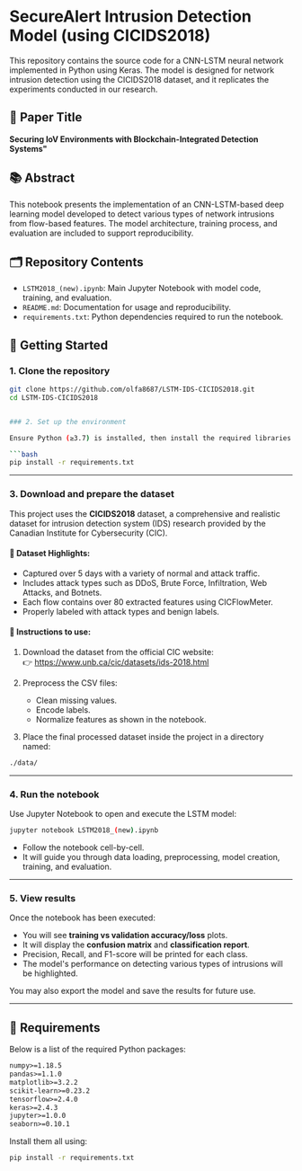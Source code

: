 # SecureAlert Intrusion Detection Model (using CICIDS2018)

This repository contains the source code for a CNN-LSTM neural network implemented in Python using Keras. The model is designed for network intrusion detection using the CICIDS2018 dataset, and it replicates the experiments conducted in our research.

## 📄 Paper Title
**Securing IoV Environments with Blockchain-Integrated Detection Systems"**

## 📚 Abstract
This notebook presents the implementation of an CNN-LSTM-based deep learning model developed to detect various types of network intrusions from flow-based features. The model architecture, training process, and evaluation are included to support reproducibility.


## 🗂️ Repository Contents

- `LSTM2018_(new).ipynb`: Main Jupyter Notebook with model code, training, and evaluation.
- `README.md`: Documentation for usage and reproducibility.
- `requirements.txt`: Python dependencies required to run the notebook.

## 🚀 Getting Started

### 1. Clone the repository
```bash
git clone https://github.com/olfa8687/LSTM-IDS-CICIDS2018.git
cd LSTM-IDS-CICIDS2018


### 2. Set up the environment

Ensure Python (≥3.7) is installed, then install the required libraries using pip:

```bash
pip install -r requirements.txt
```

---

### 3. Download and prepare the dataset

This project uses the **CICIDS2018** dataset, a comprehensive and realistic dataset for intrusion detection system (IDS) research provided by the Canadian Institute for Cybersecurity (CIC).

#### 🔹 Dataset Highlights:
- Captured over 5 days with a variety of normal and attack traffic.
- Includes attack types such as DDoS, Brute Force, Infiltration, Web Attacks, and Botnets.
- Each flow contains over 80 extracted features using CICFlowMeter.
- Properly labeled with attack types and benign labels.

#### 🔹 Instructions to use:
1. Download the dataset from the official CIC website:  
   👉 https://www.unb.ca/cic/datasets/ids-2018.html

2. Preprocess the CSV files:
   - Clean missing values.
   - Encode labels.
   - Normalize features as shown in the notebook.

3. Place the final processed dataset inside the project in a directory named:

```bash
./data/
```

---

### 4. Run the notebook

Use Jupyter Notebook to open and execute the LSTM model:

```bash
jupyter notebook LSTM2018_(new).ipynb
```

- Follow the notebook cell-by-cell.
- It will guide you through data loading, preprocessing, model creation, training, and evaluation.

---

### 5. View results

Once the notebook has been executed:

- You will see **training vs validation accuracy/loss** plots.
- It will display the **confusion matrix** and **classification report**.
- Precision, Recall, and F1-score will be printed for each class.
- The model's performance on detecting various types of intrusions will be highlighted.

You may also export the model and save the results for future use.

---

## 🧪 Requirements

Below is a list of the required Python packages:

```txt
numpy>=1.18.5
pandas>=1.1.0
matplotlib>=3.2.2
scikit-learn>=0.23.2
tensorflow>=2.4.0
keras>=2.4.3
jupyter>=1.0.0
seaborn>=0.10.1
```

Install them all using:

```bash
pip install -r requirements.txt
```
